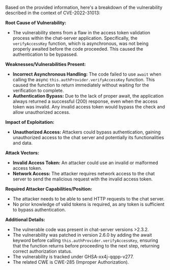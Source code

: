 Based on the provided information, here's a breakdown of the vulnerability described in the context of CVE-2022-31013:

**Root Cause of Vulnerability:**

- The vulnerability stems from a flaw in the access token validation process within the chat-server application. Specifically, the `verifyAccessKey` function, which is asynchronous, was not being properly awaited before the code proceeded. This caused the authentication to be bypassed.

**Weaknesses/Vulnerabilities Present:**

- **Incorrect Asynchronous Handling:** The code failed to use `await` when calling the async `this.authProvider.verifyAccessKey` function. This caused the function to return immediately without waiting for the verification to complete.
- **Authentication Bypass:** Due to the lack of proper await, the application always returned a successful (200) response, even when the access token was invalid. Any invalid access token would bypass the check and allow unauthorized access.

**Impact of Exploitation:**

- **Unauthorized Access:** Attackers could bypass authentication, gaining unauthorized access to the chat server and potentially its functionalities and data.

**Attack Vectors:**

- **Invalid Access Token:** An attacker could use an invalid or malformed access token.
- **Network Access:** The attacker requires network access to the chat server to send the malicious request with the invalid access token.

**Required Attacker Capabilities/Position:**

- The attacker needs to be able to send HTTP requests to the chat server.
- No prior knowledge of valid tokens is required, as any token is sufficient to bypass authentication.

**Additional Details:**
- The vulnerable code was present in chat-server versions >2.3.2.
- The vulnerability was patched in version 2.6.0 by adding the await keyword before calling `this.authProvider.verifyAccessKey`, ensuring that the function returns before proceeding to the next step, returning correct authorization status.
- The vulnerability is tracked under GHSA-xx4j-qqpp-v277.
- The related CWE is CWE-285 (Improper Authorization).